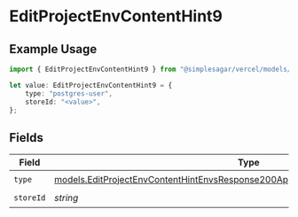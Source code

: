 # EditProjectEnvContentHint9

## Example Usage

```typescript
import { EditProjectEnvContentHint9 } from "@simplesagar/vercel/models/editprojectenvop.js";

let value: EditProjectEnvContentHint9 = {
    type: "postgres-user",
    storeId: "<value>",
};
```

## Fields

| Field                                                                                                                                                                      | Type                                                                                                                                                                       | Required                                                                                                                                                                   | Description                                                                                                                                                                |
| -------------------------------------------------------------------------------------------------------------------------------------------------------------------------- | -------------------------------------------------------------------------------------------------------------------------------------------------------------------------- | -------------------------------------------------------------------------------------------------------------------------------------------------------------------------- | -------------------------------------------------------------------------------------------------------------------------------------------------------------------------- |
| `type`                                                                                                                                                                     | [models.EditProjectEnvContentHintEnvsResponse200ApplicationJSONResponseBody19Type](../models/editprojectenvcontenthintenvsresponse200applicationjsonresponsebody19type.md) | :heavy_check_mark:                                                                                                                                                         | N/A                                                                                                                                                                        |
| `storeId`                                                                                                                                                                  | *string*                                                                                                                                                                   | :heavy_check_mark:                                                                                                                                                         | N/A                                                                                                                                                                        |